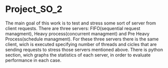 # Project_SO_2
The main goal of this work is to test and stress some sort of server from client requests. There are three servers: FIFO(sequential request managment), 
Heavy process(concurrent managment) and Pre Heavy Process(schedule managment). For these three servers there is the same client, wich is executed specifying 
number of threads and cicles that are sending requests to stress those servers mentioned above.
There is python section, wich graphs the statistics of each server, in order to evaluate performance in each case.
